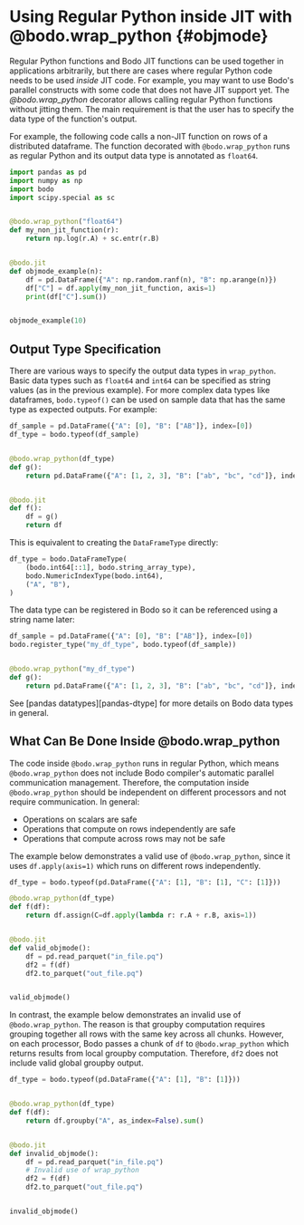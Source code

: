 # Using Regular Python inside JIT with @bodo.wrap_python {#objmode}

Regular Python functions and Bodo JIT functions can be used together in
applications arbitrarily, but there are cases where regular Python code
needs to be used *inside* JIT code. For example, you may want to use
Bodo's parallel constructs with some code that does not have JIT
support yet. The *@bodo.wrap_python* decorator allows calling regular Python functions
without jitting them. The main requirement is
that the user has to specify the data type of the function's output.

For example, the following code calls a non-JIT function on rows of a
distributed dataframe. The function decorated with `@bodo.wrap_python` runs as
regular Python and its output data type is annotated as `float64`.


``` py
import pandas as pd
import numpy as np
import bodo
import scipy.special as sc


@bodo.wrap_python("float64")
def my_non_jit_function(r):
    return np.log(r.A) + sc.entr(r.B)


@bodo.jit
def objmode_example(n):
    df = pd.DataFrame({"A": np.random.ranf(n), "B": np.arange(n)})
    df["C"] = df.apply(my_non_jit_function, axis=1)
    print(df["C"].sum())


objmode_example(10)
```


## Output Type Specification

There are various ways to specify the output data types in `wrap_python`. Basic
data types such as `float64` and `int64` can be specified as string
values (as in the previous example). For more complex data types like
dataframes, `bodo.typeof()` can be used on sample data that has the same
type as expected outputs. For example:

``` py
df_sample = pd.DataFrame({"A": [0], "B": ["AB"]}, index=[0])
df_type = bodo.typeof(df_sample)


@bodo.wrap_python(df_type)
def g():
    return pd.DataFrame({"A": [1, 2, 3], "B": ["ab", "bc", "cd"]}, index=[3, 2, 1])


@bodo.jit
def f():
    df = g()
    return df
```

This is equivalent to creating the `DataFrameType` directly:

``` py
df_type = bodo.DataFrameType(
    (bodo.int64[::1], bodo.string_array_type),
    bodo.NumericIndexType(bodo.int64),
    ("A", "B"),
)
```

The data type can be registered in Bodo so it can be referenced using a
string name later:

``` py
df_sample = pd.DataFrame({"A": [0], "B": ["AB"]}, index=[0])
bodo.register_type("my_df_type", bodo.typeof(df_sample))


@bodo.wrap_python("my_df_type")
def g():
    return pd.DataFrame({"A": [1, 2, 3], "B": ["ab", "bc", "cd"]}, index=[3, 2, 1])
```

See [pandas datatypes][pandas-dtype] for more details on
Bodo data types in general.

## What Can Be Done Inside @bodo.wrap_python

The code inside `@bodo.wrap_python` runs in regular Python,
which means `@bodo.wrap_python` does not include Bodo compiler's
automatic parallel communication management. Therefore, the computation
inside `@bodo.wrap_python` should be independent on different processors and not
require communication. In general:

-   Operations on scalars are safe
-   Operations that compute on rows independently are safe
-   Operations that compute across rows may not be safe

The example below demonstrates a valid use of `@bodo.wrap_python`, since it uses
`df.apply(axis=1)` which runs on different rows
independently. 

``` py
df_type = bodo.typeof(pd.DataFrame({"A": [1], "B": [1], "C": [1]}))

@bodo.wrap_python(df_type)
def f(df):
    return df.assign(C=df.apply(lambda r: r.A + r.B, axis=1))


@bodo.jit
def valid_objmode():
    df = pd.read_parquet("in_file.pq")
    df2 = f(df)
    df2.to_parquet("out_file.pq")


valid_objmode()
```

In contrast, the example below demonstrates an invalid use of `@bodo.wrap_python`.
The reason is that groupby computation requires grouping together
all rows with the same key across all chunks. However, on each
processor, Bodo passes a chunk of `df` to `@bodo.wrap_python` which
returns results from local groupby computation. Therefore,
`df2` does not include valid global groupby output.

``` py
df_type = bodo.typeof(pd.DataFrame({"A": [1], "B": [1]}))


@bodo.wrap_python(df_type)
def f(df):
    return df.groupby("A", as_index=False).sum()


@bodo.jit
def invalid_objmode():
    df = pd.read_parquet("in_file.pq")
    # Invalid use of wrap_python
    df2 = f(df)
    df2.to_parquet("out_file.pq")


invalid_objmode()
```

[//]: # (TODO: Uncomment when installation of prophet is resolved or a different example is produced)

[//]: # (## Groupby/Apply Object Mode Pattern)

[//]: # ()
[//]: # (ML algorithms and other complex data science computations are often)

[//]: # (called on groups of dataframe rows. Bodo supports parallelizing these)

[//]: # (computations &#40;which may not have JIT support yet&#41; using Object Mode)

[//]: # (inside `groupby/apply`. For example, the code below runs)

[//]: # ([Prophet]&#40;https://facebook.github.io/prophet/&#41; on groups of rows. This)

[//]: # (is a valid use of Object Mode since Bodo handles shuffle communication)

[//]: # (for groupby/apply and brings all rows of each group in the same local)

[//]: # (chunk. Therefore, the apply function running in Object Mode has all the)

[//]: # (data it needs.)

[//]: # ()
[//]: # (``` py)

[//]: # (import bodo)

[//]: # (import pandas as pd)

[//]: # (import numpy as np)

[//]: # ()
[//]: # (from orbit.models.dlt import DLTFull)

[//]: # ()
[//]: # (orbit_output_type = bodo.typeof&#40;pd.DataFrame&#40;{"ds": pd.date_range&#40;"2017-01-03", periods=1&#41;, "yhat": [0.0]}&#41;&#41;)

[//]: # ()
[//]: # (def run_orbit&#40;df&#41;:)

[//]: # (    m = DLTFull&#40;response_col="yhat", date_col="ds"&#41;)

[//]: # (    m.fit&#40;df&#41;)

[//]: # (    return m.predict&#40;df&#41;)

[//]: # ()
[//]: # ()
[//]: # (@bodo.jit)

[//]: # (def apply_func&#40;df&#41;:)

[//]: # (    with bodo.objmode&#40;df2=orbit_output_type&#41;:)

[//]: # (        df2 = run_orbit&#40;df&#41;)

[//]: # (    return df2)

[//]: # ()
[//]: # ()
[//]: # (@bodo.jit)

[//]: # (def f&#40;df&#41;:)

[//]: # (    df2 = df.groupby&#40;"A"&#41;.apply&#40;apply_func&#41;)

[//]: # (    return df2)

[//]: # ()
[//]: # ()
[//]: # (n = 10)

[//]: # (df = pd.DataFrame&#40;{"A": np.arange&#40;n&#41; % 3, "ds": pd.date_range&#40;"2017-01-03", periods=n&#41;, "y": np.arange&#40;n&#41;}&#41;)

[//]: # (print&#40;f&#40;df&#41;&#41;)

[//]: # (```)

[//]: # ()
